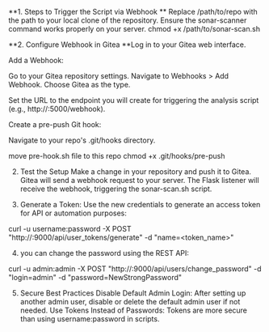 **1. Steps to Trigger the Script via Webhook
**
Replace /path/to/repo with the path to your local clone of the repository.
Ensure the sonar-scanner command works properly on your server.
chmod +x /path/to/sonar-scan.sh

**2. Configure Webhook in Gitea
**Log in to your Gitea web interface.

Add a Webhook:

Go to your Gitea repository settings.
Navigate to Webhooks > Add Webhook.
Choose Gitea as the type.

Set the URL to the endpoint you will create for triggering the analysis script (e.g., http://<your-server>:5000/webhook).


Create a pre-push Git hook:

Navigate to your repo's .git/hooks directory.

move pre-hook.sh file to this repo
chmod +x .git/hooks/pre-push


2. Test the Setup
Make a change in your repository and push it to Gitea.
Gitea will send a webhook request to your server.
The Flask listener will receive the webhook, triggering the sonar-scan.sh script.

3. Generate a Token: Use the new credentials to generate an access token for API or automation purposes:

curl -u username:password -X POST "http://<sonarqube-server-ip>:9000/api/user_tokens/generate" -d "name=<token_name>"

4. you can change the password using the REST API:

curl -u admin:admin -X POST "http://<sonarqube-server-ip>:9000/api/users/change_password" -d "login=admin" -d "password=NewStrongPassword"

5. Secure Best Practices
Disable Default Admin Login: After setting up another admin user, disable or delete the default admin user if not needed.
Use Tokens Instead of Passwords: Tokens are more secure than using username:password in scripts.

